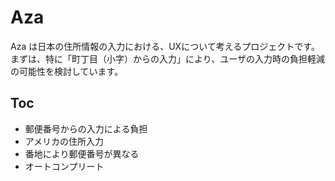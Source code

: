 # Aza

Aza は日本の住所情報の入力における、UXについて考えるプロジェクトです。
まずは、特に「町丁目（小字）からの入力」により、ユーザの入力時の負担軽減の可能性を検討しています。

## Toc

- 郵便番号からの入力による負担
- アメリカの住所入力
- 番地により郵便番号が異なる
- オートコンプリート
